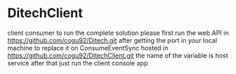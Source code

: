 # DitechClient
client consumer
to run the complete solution please first run the web API in https://github.com/cogu92/Ditech.git
after getting the port in your local machine to replace it on ConsumeEventSync hosted in https://github.com/cogu92/DitechClient.git
the name of the variable is host service after that just run the client console app 
